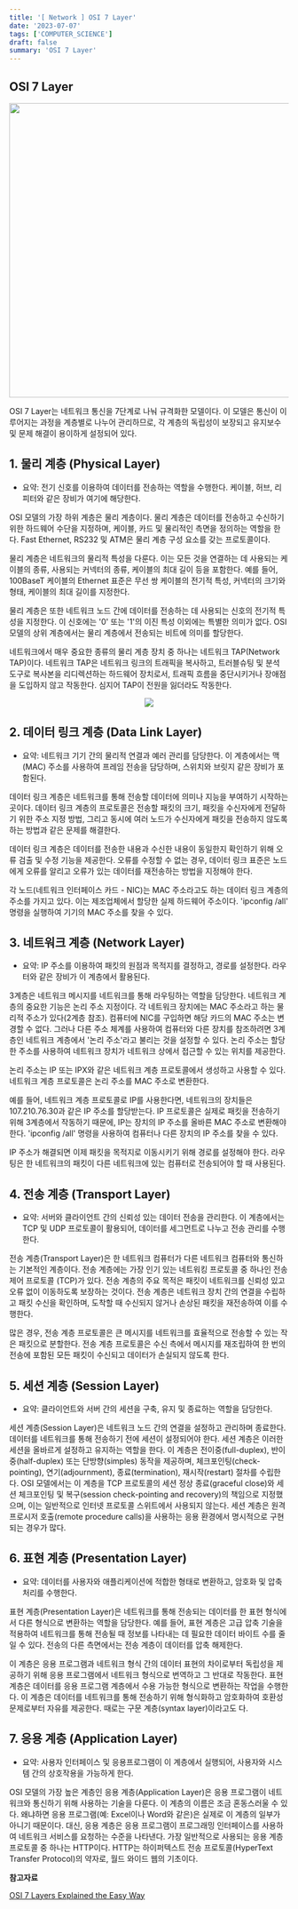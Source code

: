 ```yaml
---
title: '[ Network ] OSI 7 Layer'
date: '2023-07-07'
tags: ['COMPUTER_SCIENCE']
draft: false
summary: 'OSI 7 Layer'
---
```


## OSI 7 Layer

<p align="center">
    <img width="530" src="https://github.com/speculatingwook/blog-full-of-desire/assets/105579811/1bcf5c72-e0ea-448b-ae90-490d913f9e53"/>
</p>

OSI 7 Layer는 네트워크 통신을 7단계로 나눠 규격화한 모델이다. 이 모델은 통신이 이루어지는 과정을 계층별로 나누어 관리하므로, 각 계층의 독립성이 보장되고 유지보수 및 문제 해결이 용이하게 설정되어 있다.

## 1. 물리 계층 (Physical Layer)

- 요약: 전기 신호를 이용하여 데이터를 전송하는 역할을 수행한다. 케이블, 허브, 리피터와 같은 장비가 여기에 해당한다.

OSI 모델의 가장 하위 계층은 물리 계층이다. 물리 계층은 데이터를 전송하고 수신하기 위한 하드웨어 수단을 지정하며, 케이블, 카드 및 물리적인 측면을 정의하는 역할을 한다. Fast Ethernet, RS232 및 ATM은 물리 계층 구성 요소를 갖는 프로토콜이다.

물리 계층은 네트워크의 물리적 특성을 다룬다. 이는 모든 것을 연결하는 데 사용되는 케이블의 종류, 사용되는 커넥터의 종류, 케이블의 최대 길이 등을 포함한다. 예를 들어, 100BaseT 케이블의 Ethernet 표준은 무선 쌍 케이블의 전기적 특성, 커넥터의 크기와 형태, 케이블의 최대 길이를 지정한다.

물리 계층은 또한 네트워크 노드 간에 데이터를 전송하는 데 사용되는 신호의 전기적 특성을 지정한다. 이 신호에는 '0' 또는 '1'의 이진 특성 이외에는 특별한 의미가 없다. OSI 모델의 상위 계층에서는 물리 계층에서 전송되는 비트에 의미를 할당한다.

네트워크에서 매우 중요한 종류의 물리 계층 장치 중 하나는 네트워크 TAP(Network TAP)이다. 네트워크 TAP은 네트워크 링크의 트래픽을 복사하고, 트러블슈팅 및 분석 도구로 복사본을 리디렉션하는 하드웨어 장치로서, 트래픽 흐름을 중단시키거나 장애점을 도입하지 않고 작동한다. 심지어 TAP이 전원을 잃더라도 작동한다.

<p align="center">
    <img src="https://github.com/speculatingwook/blog-full-of-desire/assets/105579811/88f32fba-dc2a-4f5a-84de-6ee70aa87c9f"/>
</p>

## 2. 데이터 링크 계층 (Data Link Layer)

- 요약: 네트워크 기기 간의 물리적 연결과 예러 관리를 담당한다. 이 계층에서는 맥(MAC) 주소를 사용하여 프레임 전송을 담당하며, 스위치와 브릿지 같은 장비가 포함된다.

데이터 링크 계층은 네트워크를 통해 전송할 데이터에 의미나 지능을 부여하기 시작하는 곳이다. 데이터 링크 계층의 프로토콜은 전송할 패킷의 크기, 패킷을 수신자에게 전달하기 위한 주소 지정 방법, 그리고 동시에 여러 노드가 수신자에게 패킷을 전송하지 않도록 하는 방법과 같은 문제를 해결한다.

데이터 링크 계층은 데이터를 전송한 내용과 수신한 내용이 동일한지 확인하기 위해 오류 검출 및 수정 기능을 제공한다. 오류를 수정할 수 없는 경우, 데이터 링크 표준은 노드에게 오류를 알리고 오류가 있는 데이터를 재전송하는 방법을 지정해야 한다.

각 노드(네트워크 인터페이스 카드 - NIC)는 MAC 주소라고도 하는 데이터 링크 계층의 주소를 가지고 있다. 이는 제조업체에서 할당한 실제 하드웨어 주소이다. 'ipconfig /all' 명령을 실행하여 기기의 MAC 주소를 찾을 수 있다.

## 3. 네트워크 계층 (Network Layer)

- 요약: IP 주소를 이용하여 패킷의 원점과 목적지를 결정하고, 경로를 설정한다. 라우터와 같은 장비가 이 계층에서 활용된다.

3계층은 네트워크 메시지를 네트워크를 통해 라우팅하는 역할을 담당한다. 네트워크 계층의 중요한 기능은 논리 주소 지정이다. 각 네트워크 장치에는 MAC 주소라고 하는 물리적 주소가 있다(2계층 참조). 컴퓨터에 NIC를 구입하면 해당 카드의 MAC 주소는 변경할 수 없다. 그러나 다른 주소 체계를 사용하여 컴퓨터와 다른 장치를 참조하려면 3계층인 네트워크 계층에서 '논리 주소'라고 불리는 것을 설정할 수 있다. 논리 주소는 할당한 주소를 사용하여 네트워크 장치가 네트워크 상에서 접근할 수 있는 위치를 제공한다.

논리 주소는 IP 또는 IPX와 같은 네트워크 계층 프로토콜에서 생성하고 사용할 수 있다. 네트워크 계층 프로토콜은 논리 주소를 MAC 주소로 변환한다.

예를 들어, 네트워크 계층 프로토콜로 IP를 사용한다면, 네트워크의 장치들은 107.210.76.30과 같은 IP 주소를 할당받는다. IP 프로토콜은 실제로 패킷을 전송하기 위해 3계층에서 작동하기 때문에, IP는 장치의 IP 주소를 올바른 MAC 주소로 변환해야 한다. 'ipconfig /all' 명령을 사용하여 컴퓨터나 다른 장치의 IP 주소를 찾을 수 있다.

IP 주소가 해결되면 이제 패킷을 목적지로 이동시키기 위해 경로를 설정해야 한다. 라우팅은 한 네트워크의 패킷이 다른 네트워크에 있는 컴퓨터로 전송되어야 할 때 사용된다.

## 4. 전송 계층 (Transport Layer)

- 요약: 서버와 클라이언트 간의 신뢰성 있는 데이터 전송을 관리한다. 이 계층에서는 TCP 및 UDP 프로토콜이 활용되어, 데이터를 세그먼트로 나누고 전송 관리를 수행한다.

전송 계층(Transport Layer)은 한 네트워크 컴퓨터가 다른 네트워크 컴퓨터와 통신하는 기본적인 계층이다. 전송 계층에는 가장 인기 있는 네트워킹 프로토콜 중 하나인 전송 제어 프로토콜 (TCP)가 있다. 전송 계층의 주요 목적은 패킷이 네트워크를 신뢰성 있고 오류 없이 이동하도록 보장하는 것이다. 전송 계층은 네트워크 장치 간의 연결을 수립하고 패킷 수신을 확인하며, 도착할 때 수신되지 않거나 손상된 패킷을 재전송하여 이를 수행한다.

많은 경우, 전송 계층 프로토콜은 큰 메시지를 네트워크를 효율적으로 전송할 수 있는 작은 패킷으로 분할한다. 전송 계층 프로토콜은 수신 측에서 메시지를 재조립하여 한 번의 전송에 포함된 모든 패킷이 수신되고 데이터가 손실되지 않도록 한다.

## 5. 세션 계층 (Session Layer)

- 요약: 클라이언트와 서버 간의 세션을 구축, 유지 및 종료하는 역할을 담당한다.

세션 계층(Session Layer)은 네트워크 노드 간의 연결을 설정하고 관리하며 종료한다. 데이터를 네트워크를 통해 전송하기 전에 세션이 설정되어야 한다. 세션 계층은 이러한 세션을 올바르게 설정하고 유지하는 역할을 한다. 이 계층은 전이중(full-duplex), 반이중(half-duplex) 또는 단방향(simples) 동작을 제공하며, 체크포인팅(check-pointing), 연기(adjournment), 종료(termination), 재시작(restart) 절차를 수립한다. OSI 모델에서는 이 계층을 TCP 프로토콜의 세션 정상 종료(graceful close)와 세션 체크포인팅 및 복구(session check-pointing and recovery)의 책임으로 지정했으며, 이는 일반적으로 인터넷 프로토콜 스위트에서 사용되지 않는다. 세션 계층은 원격 프로시저 호출(remote procedure calls)을 사용하는 응용 환경에서 명시적으로 구현되는 경우가 많다.

## 6. 표현 계층 (Presentation Layer)

- 요약: 데이터를 사용자와 애플리케이션에 적합한 형태로 변환하고, 암호화 및 압축 처리를 수행한다.

표현 계층(Presentation Layer)은 네트워크를 통해 전송되는 데이터를 한 표현 형식에서 다른 형식으로 변환하는 역할을 담당한다. 예를 들어, 표현 계층은 고급 압축 기술을 적용하여 네트워크를 통해 전송될 때 정보를 나타내는 데 필요한 데이터 바이트 수를 줄일 수 있다. 전송의 다른 측면에서는 전송 계층이 데이터를 압축 해제한다.

이 계층은 응용 프로그램과 네트워크 형식 간의 데이터 표현의 차이로부터 독립성을 제공하기 위해 응용 프로그램에서 네트워크 형식으로 번역하고 그 반대로 작동한다. 표현 계층은 데이터를 응용 프로그램 계층에서 수용 가능한 형식으로 변환하는 작업을 수행한다. 이 계층은 데이터를 네트워크를 통해 전송하기 위해 형식화하고 암호화하여 호환성 문제로부터 자유를 제공한다. 때로는 구문 계층(syntax layer)이라고도 다.

## 7. 응용 계층 (Application Layer)

- 요약: 사용자 인터페이스 및 응용프로그램이 이 계층에서 실행되어, 사용자와 시스템 간의 상호작용을 가능하게 한다.

OSI 모델의 가장 높은 계층인 응용 계층(Application Layer)은 응용 프로그램이 네트워크와 통신하기 위해 사용하는 기술을 다룬다. 이 계층의 이름은 조금 혼동스러울 수 있다. 왜냐하면 응용 프로그램(예: Excel이나 Word와 같은)은 실제로 이 계층의 일부가 아니기 때문이다. 대신, 응용 계층은 응용 프로그램이 프로그래밍 인터페이스를 사용하여 네트워크 서비스를 요청하는 수준을 나타낸다. 가장 일반적으로 사용되는 응용 계층 프로토콜 중 하나는 HTTP이다. HTTP는 하이퍼텍스트 전송 프로토콜(HyperText Transfer Protocol)의 약자로, 월드 와이드 웹의 기초이다.

****참고자료****

[OSI 7 Layers Explained the Easy Way](https://insights.profitap.com/osi-7-layers-explained-the-easy-way)
